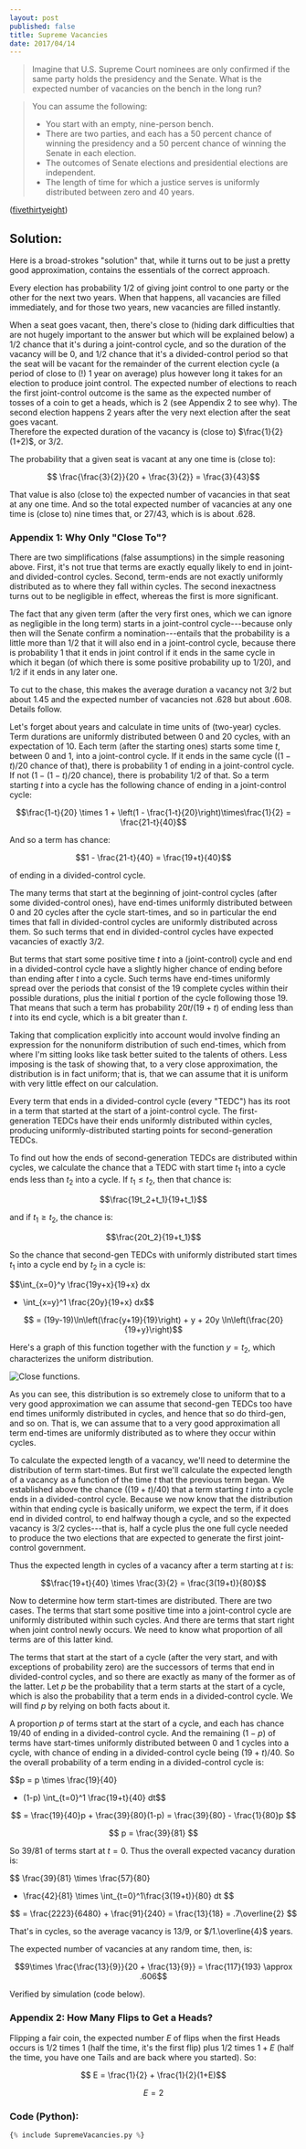 ```yaml
---
layout: post
published: false
title: Supreme Vacancies
date: 2017/04/14
---
```


>Imagine that U.S. Supreme Court nominees are only confirmed if the same party holds the presidency and the Senate. What is the expected number of vacancies on the bench in the long run?
<!--more-->
>You can assume the following:
>
> - You start with an empty, nine-person bench.
> - There are two parties, and each has a 50 percent chance of winning the presidency and a 50 percent chance of winning the Senate in each election.
> - The outcomes of Senate elections and presidential elections are independent.
> - The length of time for which a justice serves is uniformly distributed between zero and 40 years.

([fivethirtyeight](https://fivethirtyeight.com/features/how-many-bingo-cards-are-there-in-the-world/))

## Solution:

Here is a broad-strokes "solution" that, while it turns out to be just a pretty good approximation, contains the essentials of the correct approach.

Every election has probability $1/2$ of giving joint control to one party or the other for the next two years. When that happens, all vacancies are filled immediately, and for those two years, new vacancies are filled instantly.

When a seat goes vacant, then, there's close to (hiding dark difficulties that are not hugely important to the answer but which will be explained below) a $1/2$ chance that it's during a joint-control cycle, and so the duration of the vacancy will be $0$, and $1/2$ chance that it's a divided-control period so that the seat will be vacant for the remainder of the current election cycle (a period of close to (!) $1$ year on average) plus however long it takes for an election to produce joint control. The expected number of elections to reach the first joint-control outcome is the same as the expected number of tosses of a coin to get a heads, which is $2$ (see Appendix 2 to see why). The second election happens $2$ years after the very next election after the seat goes vacant.  
Therefore the expected duration of the vacancy is (close to) $\frac{1}{2}(1+2)$, or $3/2$.  

The probability that a given seat is vacant at any one time is (close to):

$$ \frac{\frac{3}{2}}{20 + \frac{3}{2}} = \frac{3}{43}$$

That value is also (close to) the expected number of vacancies in that seat at any one time. And so the total expected number of vacancies at any one time is (close to) nine times that, or $27/43$, which is is about $.628$.

### Appendix 1: Why Only "Close To"?

There are two simplifications (false assumptions) in the simple reasoning above. First, it's not true that terms are exactly equally likely to end in joint- and divided-control cycles. Second, term-ends are not exactly uniformly distributed as to where they fall within cycles. The second inexactness turns out to be negligible in effect, whereas the first is more significant.

The fact that any given term (after the very first ones, which we can ignore as negligible in the long term) starts in a joint-control cycle---because only then will the Senate confirm a nomination---entails that the probability is a little more than $1/2$ that it will also end in a joint-control cycle, because there is probability $1$ that it ends in joint control if it ends in the same cycle in which it began (of which there is some positive probability up to $1/20$), and $1/2$ if it ends in any later one. 

To cut to the chase, this makes the average duration a vacancy not $3/2$ but about $1.45$ and the expected number of vacancies not $.628$ but about $.608$. Details follow.

Let's forget about years and calculate in time units of (two-year) cycles. Term durations are uniformly distributed between $0$ and $20$ cycles, with an expectation of $10$. Each term (after the starting ones) starts some time $t$, between $0$ and $1$, into a joint-control cycle. If it ends in the same cycle ($(1-t)/20$ chance of that), there is probability $1$ of ending in a joint-control cycle. If not ($1-(1-t)/20$ chance), there is probability $1/2$ of that. So a term starting $t$ into a cycle has the following chance of ending in a joint-control cycle:

$$\frac{1-t}{20} \times 1 + \left(1 - \frac{1-t}{20}\right)\times\frac{1}{2} 
= \frac{21-t}{40}$$ 

And so a term has chance:

$$1 - \frac{21-t}{40} = \frac{19+t}{40}$$

of ending in a divided-control cycle.

The many terms that start at the beginning of joint-control cycles (after some divided-control ones), have end-times uniformly distributed between $0$ and $20$ cycles after the cycle start-times, and so in particular the end times that fall in divided-control cycles are uniformly distributed across them. So such terms that end in divided-control cycles have expected vacancies of exactly $3/2$.

But terms that start some positive time $t$ into a (joint-control) cycle and end in a divided-control cycle have a slightly higher chance of ending before than ending after $t$ into a cycle.  Such terms have end-times uniformly spread over the periods that consist of the $19$ complete cycles within their possible durations, plus the initial $t$ portion of the cycle following those $19$. That means that such a term has probability $20t/(19+t)$ of ending less than $t$ into its end cycle, which is a bit greater than $t$.

Taking that complication explicitly into account would involve finding an expression for the nonuniform distribution of such end-times, which from where I'm sitting looks like task better suited to the talents of others. Less imposing is the task of showing that, to a very close approximation, the distribution is in fact uniform; that is, that we can assume that it is uniform with very little effect on our calculation.

Every term that ends in a divided-control cycle (every "TEDC") has its root in a term that started at the start of a joint-control cycle. The first-generation TEDCs have their ends uniformly distributed within cycles, producing uniformly-distributed starting points for second-generation TEDCs.

To find out how the ends of second-generation TEDCs are distributed within cycles, we calculate the chance that a TEDC with start time $t_1$ into a cycle ends less than $t_2$ into a cycle. If $t_1 \leq t_2$, then that chance is:

$$\frac{19t_2+t_1}{19+t_1}$$

and if $t_1 \geq t_2$, the chance is:

$$\frac{20t_2}{19+t_1}$$

So the chance that second-gen TEDCs with uniformly distributed start times $t_1$ into a cycle end by $t_2$ in a cycle is:

$$\int_{x=0}^y \frac{19y+x}{19+x} dx
 + \int_{x=y}^1 \frac{20y}{19+x} dx$$

$$ = (19y-19)\ln\left(\frac{y+19}{19}\right) + y + 20y \ln\left(\frac{20}{19+y}\right)$$

Here's a graph of this function together with the function $y = t_2$, which characterizes the uniform distribution. 

![Close functions.](/img/CloseFunctions.PNG)

As you can see, this distribution is so extremely close to uniform that to a very good approximation we can assume that second-gen TEDCs too have end times uniformly distributed in cycles, and hence that so do third-gen, and so on. That is, we can assume that to a very good approximation all term end-times are uniformly distributed as to where they occur within cycles.

To calculate the expected length of a vacancy, we'll need to determine the distribution of term start-times. But first we'll calculate the expected length of a vacancy as a function of the time $t$ that the previous term began. We established above the chance ($(19+t)/40$) that a term starting $t$ into a cycle ends in a divided-control cycle. Because we now know that the distribution within that ending cycle is basically uniform, we expect the term, if it does end in divided control, to end halfway though a cycle, and so the expected vacancy is $3/2$ cycles---that is, half a cycle plus the one full cycle needed to produce the two elections that are expected to generate the first joint-control government.

Thus the expected length in cycles of a vacancy after a term starting at $t$ is:

$$\frac{19+t}{40} \times \frac{3}{2} = \frac{3(19+t)}{80}$$

Now to determine how term start-times are distributed. There are two cases. The terms that start some positive time into a joint-control cycle are uniformly distributed within such cycles. And there are terms that start right when joint control newly occurs. We need to know what proportion of all terms are of this latter kind.

The terms that start at the start of a cycle (after the very start, and with exceptions of probability zero) are the successors of terms that end in divided-control cycles, and so there are exactly as many of the former as of the latter. Let $p$ be the probability that a term starts at the start of a cycle, which is also the probability that a term ends in a divided-control cycle. We will find $p$ by relying on both facts about it. 

A proportion $p$ of terms start at the start of a cycle, and each has chance $19/40$ of ending in a divided-control cycle. And the remaining $(1-p)$ of terms have start-times uniformly distributed between $0$ and $1$ cycles into a cycle, with chance of ending in a divided-control cycle being $(19+t)/40$. So the overall probability of a term ending in a divided-control cycle is:

$$p = p \times \frac{19}{40} 
+ (1-p) \int_{t=0}^1 \frac{19+t}{40} dt$$

$$ = \frac{19}{40}p + \frac{39}{80}(1-p)
= \frac{39}{80} - \frac{1}{80}p
$$ 

$$ p = \frac{39}{81} $$

So $39/81$ of terms start at $t=0$. Thus the overall expected vacancy duration is:

$$ \frac{39}{81} \times \frac{57}{80} 
+ \frac{42}{81} \times \int_{t=0}^1\frac{3(19+t)}{80} dt $$

$$ = \frac{2223}{6480} + \frac{91}{240} = \frac{13}{18} = .7\overline{2} $$

That's in cycles, so the average vacancy is $13/9$, or $/1.\overline{4}$ years.

The expected number of vacancies at any random time, then, is:

$$9\times \frac{\frac{13}{9}}{20 + \frac{13}{9}} = \frac{117}{193} \approx .606$$

Verified by simulation (code below).

### Appendix 2: How Many Flips to Get a Heads?

Flipping a fair coin, the expected number $E$ of flips when the first Heads occurs is $1/2$ times $1$ (half the time, it's the first flip) plus $1/2$ times $1+E$ (half the time, you have one Tails and are back where you started). So:

$$ E = \frac{1}{2} + \frac{1}{2}(1+E)$$

$$E = 2$$

### Code (Python):

```python
{% include SupremeVacancies.py %}
```

<br>
